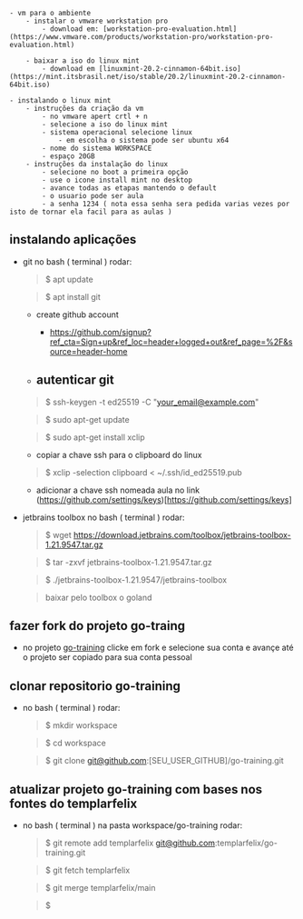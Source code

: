 	- vm para o ambiente
		- instalar o vmware workstation pro
            - download em: [workstation-pro-evaluation.html](https://www.vmware.com/products/workstation-pro/workstation-pro-evaluation.html)
        
		- baixar a iso do linux mint 
            - download em [linuxmint-20.2-cinnamon-64bit.iso](https://mint.itsbrasil.net/iso/stable/20.2/linuxmint-20.2-cinnamon-64bit.iso)

    - instalando o linux mint
        - instruções da criação da vm
            - no vmware apert crtl + n
            - selecione a iso do linux mint
            - sistema operacional selecione linux
                - em escolha o sistema pode ser ubuntu x64
            - nome do sistema WORKSPACE
            - espaço 20GB
        - instruções da instalação do linux
            - selecione no boot a primeira opção 
            - use o icone install mint no desktop
            - avance todas as etapas mantendo o default
            - o usuario pode ser aula
            - a senha 1234 ( nota essa senha sera pedida varias vezes por isto de tornar ela facil para as aulas )
    

## instalando aplicações

- git no bash ( terminal ) rodar: 
    > $ apt update
    
    > $ apt install git

    - create github account

      - https://github.com/signup?ref_cta=Sign+up&ref_loc=header+logged+out&ref_page=%2F&source=header-home

    - autenticar git
      - 

    > $ ssh-keygen -t ed25519 -C "your_email@example.com"

    > $ sudo apt-get update

    > $ sudo apt-get install xclip

    - copiar a chave ssh para o clipboard do linux

    > $ xclip -selection clipboard < ~/.ssh/id_ed25519.pub 

    - adicionar a chave ssh nomeada aula no link (https://github.com/settings/keys)[https://github.com/settings/keys]
 
    
- jetbrains toolbox no bash ( terminal ) rodar: 
    > $ wget https://download.jetbrains.com/toolbox/jetbrains-toolbox-1.21.9547.tar.gz

    > $ tar -zxvf jetbrains-toolbox-1.21.9547.tar.gz

    > $ ./jetbrains-toolbox-1.21.9547/jetbrains-toolbox 

    > baixar pelo toolbox o goland

## fazer fork do projeto go-traing

- no projeto [go-training](https://github.com/templarfelix/go-training) clicke em fork e selecione sua conta e avançe até o projeto ser copiado para sua conta pessoal
  
## clonar repositorio go-training

- no bash ( terminal ) rodar: 

    > $ mkdir workspace

    > $ cd workspace 

    > $ git clone git@github.com:[SEU_USER_GITHUB]/go-training.git

## atualizar projeto go-training com bases nos fontes do templarfelix

- no bash ( terminal ) na pasta workspace/go-training rodar: 

    > $ git remote add templarfelix git@github.com:templarfelix/go-training.git

    > $ git fetch templarfelix

    > $ git merge templarfelix/main

    > $